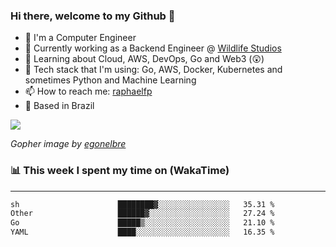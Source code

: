 ### Hi there, welcome to my Github 👋

- 📖 I'm a Computer Engineer
- 🔭 Currently working as a Backend Engineer @ [Wildlife Studios](https://wildlifestudios.com/)
- 🌱 Learning about Cloud, AWS, DevOps, Go and Web3 (😲)
- 🚀 Tech stack that I'm using: Go, AWS, Docker, Kubernetes and sometimes Python and Machine Learning
- 📫 How to reach me: [raphaelfp](https://linkedin.com/in/raphaelfp)
- 🏡 Based in Brazil

![](https://github.com/raphaelfp/gophers/blob/master/.thumb/animation/morning-coffee-3x.gif)

*Gopher image by [egonelbre](https://github.com/egonelbre/)*

### 📊 This week I spent my time on (WakaTime)

---

<!--START_SECTION:waka-->

```txt
sh                      ████████▓░░░░░░░░░░░░░░░░   35.31 %
Other                   ██████▓░░░░░░░░░░░░░░░░░░   27.24 %
Go                      █████▒░░░░░░░░░░░░░░░░░░░   21.10 %
YAML                    ████░░░░░░░░░░░░░░░░░░░░░   16.35 %
```

<!--END_SECTION:waka-->
